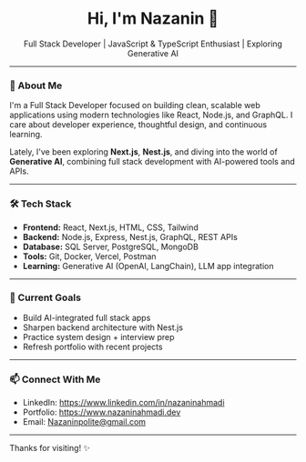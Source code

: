 <h1 align="center">Hi, I'm Nazanin 👋</h1>

<p align="center">
  Full Stack Developer | JavaScript & TypeScript Enthusiast | Exploring Generative AI
</p>

---

### 🧠 About Me

I'm a Full Stack Developer focused on building clean, scalable web applications using modern technologies like React, Node.js, and GraphQL. I care about developer experience, thoughtful design, and continuous learning.

Lately, I've been exploring **Next.js**, **Nest.js**, and diving into the world of **Generative AI**, combining full stack development with AI-powered tools and APIs.

---

### 🛠️ Tech Stack

- **Frontend:** React, Next.js, HTML, CSS, Tailwind  
- **Backend:** Node.js, Express, Nest.js, GraphQL, REST APIs  
- **Database:** SQL Server, PostgreSQL, MongoDB  
- **Tools:** Git, Docker, Vercel, Postman  
- **Learning:** Generative AI (OpenAI, LangChain), LLM app integration

---

### 📌 Current Goals

- Build AI-integrated full stack apps
- Sharpen backend architecture with Nest.js
- Practice system design + interview prep
- Refresh portfolio with recent projects

---

### 📫 Connect With Me

- LinkedIn: https://www.linkedin.com/in/nazaninahmadi
- Portfolio: https://www.nazaninahmadi.dev
- Email: Nazaninpolite@gmail.com

---

Thanks for visiting! ✨
